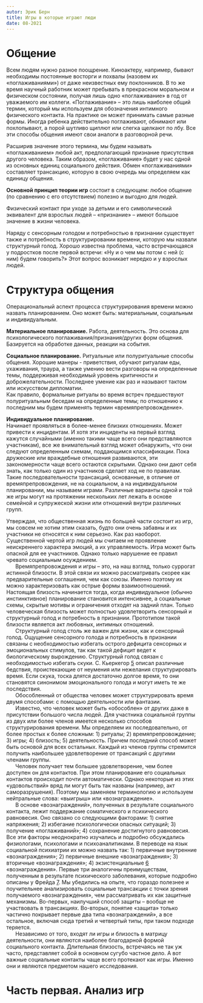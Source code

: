 ```yaml
---
autor: Эрик Берн
title: Игры в которые играют люди
date: 08-2021
---
```

# Общение
Всем людям нужно разное поощрение. Киноактеру, например, бывают необходимы постоянные восторги и похвалы (назовем их «поглаживаниями») от даже неизвестных ему поклонников. В то же время научный работник может пребывать в прекрасном моральном и физическом состоянии, получая лишь одно «поглаживание» в год от уважаемого им коллеги. «Поглаживание» – это лишь наиболее общий термин, который мы используем для обозначения интимного физического контакта. На практике он может принимать самые разные формы. Иногда ребенка действительно поглаживают, обнимают или похлопывают, а порой шутливо щиплют или слегка щелкают по лбу. Все эти способы общения имеют свои аналоги в разговорной речи.

Расширив значение этого термина, мы будем называть «поглаживанием» любой акт, предполагающий признание присутствия другого человека. Таким образом, «поглаживание» будет у нас одной из основных единиц социального действия. Обмен «поглаживаниями» составляет трансакцию, которую в свою очередь мы определяем как единицу общения.

**Основной принцип теории игр** состоит в следующем: любое общение (по сравнению с его отсутствием) полезно и выгодно для людей.

Физический контакт при уходе за детьми и его символический эквивалент для взрослых людей – «признание» – имеют большое значение в жизни человека.

Наряду с сенсорным голодом и потребностью в признании существует также и потребность в структурировании времени, которую мы назвали структурный голод. Хорошо известна проблема, часто встречающаяся у подростков после первой встречи: «Ну и о чем мы потом с ней (с ним) будем говорить?» Этот вопрос возникает нередко и у взрослых людей.

# Структура общения
Операциональный аспект процесса структурирования времени можно назвать планированием. Оно может быть: материальным, социальным и индивидуальным.

**Материальное планирование.**
Работа, деятельность. Это основа для психологического поглаживания/признания/других форм общения. Базируется на обработке данных, реакции на события.

**Социальное планирование.** Ритуальные или полуритуальные способы общения. Хорошие манеры - приветствия, обучают ритуалам еды, ухаживания, траура, а также умению вести разговоры на определенные темы, поддерживая необходимый уровень критичности и доброжелательности. Последнее умение как раз и называют тактом или искусством дипломатии.  
Как правило, формальные ритуалы во время встреч предшествуют полуритуальным беседам на определенные темы; по отношению к последним мы будем применять термин «времяпрепровождение».

**Индивидуальное планирование.**  
Начинает проявляться в более-менее близких отношениях. Может привести к инцидентам. И хотя эти инциденты на первый взгляд кажутся случайными (именно такими чаще всего они представляются участникам), все же внимательный взгляд может обнаружить, что они следуют определенным схемам, поддающимся классификации. Пока дружеские или враждебные отношения развиваются, эти закономерности чаще всего остаются скрытыми. Однако они дают себя знать, как только один из участников сделает ход не по правилам. Такие последовательности трансакций, основанные, в отличие от времяпрепровождения, не на социальном, а на индивидуальном планировании, мы называем играми. Различные варианты одной и той же игры могут на протяжении нескольких лет лежать в основе семейной и супружеской жизни или отношений внутри различных групп.

Утверждая, что общественная жизнь по большей части состоит из игр, мы совсем не хотим этим сказать, будто они очень забавны и их участники не относятся к ним серьезно. Как раз наоборот.  
Существенной чертой игр людей мы считаем не проявление неискреннего характера эмоций, а их управляемость. Игра может быть опасной для ее участников. Однако только нарушение ее правил чревато социальным осуждением.  
      Времяпрепровождения и игры – это, на наш взгляд, только суррогат истинной близости. В этой связи их можно рассматривать скорее как предварительные соглашения, чем как союзы. Именно поэтому их можно характеризовать как острые формы взаимоотношений. Настоящая близость начинается тогда, когда индивидуальное (обычно инстинктивное) планирование становится интенсивнее, а социальные схемы, скрытые мотивы и ограничения отходят на задний план. Только человеческая близость может полностью удовлетворить сенсорный и структурный голод и потребность в признании. Прототипом такой близости является акт любовных, интимных отношений.  
      Структурный голод столь же важен для жизни, как и сенсорный голод. Ощущение сенсорного голода и потребность в признании связаны с необходимостью избегать острого дефицита сенсорных и эмоциональных стимулов, так как такой дефицит ведет к биологическому вырождению. Структурный голод связан с необходимостью избегать скуки. С. Кьеркегор [5](#FbAutId_5 "Кьеркегор Серен (1813-1855) – датский философ.") описал различные бедствия, проистекающие от неумения или нежелания структурировать время. Если скука, тоска длятся достаточно долгое время, то они становятся синонимом эмоционального голода и могут иметь те же последствия.  
      Обособленный от общества человек может структурировать время двумя способами: с помощью деятельности или фантазии.  
      Известно, что человек может быть «обособлен» от других даже в присутствии большого числа людей. Для участника социальной группы из двух или более членов имеется несколько способов структурирования времени. Мы определяем их последовательно, от более простых к более сложным: 1) ритуалы; 2) времяпрепровождение; 3) игры; 4) близость; 5) деятельность. Причем последний способ может быть основой для всех остальных. Каждый из членов группы стремится получить наибольшее удовлетворение от трансакций с другими членами группы.  
      Человек получает тем большее удовлетворение, чем более доступен он для контактов. При этом планирование его социальных контактов происходит почти автоматически. Однако некоторые из этих «удовольствий» вряд ли могут быть так названы (например, акт саморазрушения). Поэтому мы заменяем терминологию и используем нейтральные слова: «выигрыш» или «вознаграждение».  
      В основе «вознаграждений», полученных в результате социального контакта, лежит поддержание соматического и психического равновесия. Оно связано со следующими факторами: 1) снятие напряжения; 2) избегание психологически опасных ситуаций; 3) получение «поглаживаний»; 4) сохранение достигнутого равновесия. Все эти факторы неоднократно изучались и подробно обсуждались физиологами, психологами и психоаналитиками. В переводе на язык социальной психиатрии их можно назвать так: 1) первичные внутренние «вознаграждения»; 2) первичные внешние «вознаграждения»; 3) вторичные «вознаграждения»; 4) экзистенциальные [6](#FbAutId_6 "Экзистенциальный (позднелат. exsistentia – существование) – употребляя этот термин, автор имеет в виду жизненную позицию пациента.") «вознаграждения». Первые три аналогичны преимуществам, полученным в результате психического заболевания, которые подробно описаны у Фрейда [7](#FbAutId_7 "Фрейд, Зигмунд (1856-1939) – австрийский врач– психиатр и психолог – основатель психоанализа."). Мы убедились на опыте, что гораздо полезнее и поучительнее анализировать социальные трансакции с точки зрения получаемого «вознаграждения», чем рассматривать их как защитные механизмы. Во-первых, наилучший способ защиты – вообще не участвовать в трансакциях. Во-вторых, понятие «защита» только частично покрывает первые два типа «вознаграждений», а все остальное, включая сюда третий и четвертый типы, при таком подходе теряется.  
      Независимо от того, входят ли игры и близость в матрицу деятельности, они являются наиболее благодарной формой социального контакта. Длительная близость, встречаясь не так уж часто, представляет собой в основном сугубо частное дело. А вот важные социальные контакты чаще всего протекают как игры. Именно они и являются предметом нашего исследования.
	  
	  
  

# Часть первая. Анализ игр